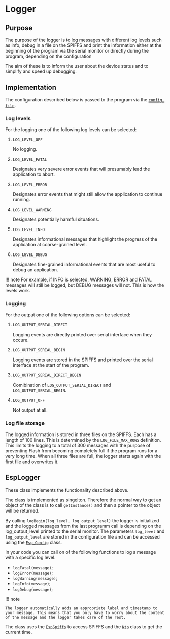 # Logger

## Purpose

The purpose of the logger is to log messages with different log levels such as info, debug in a file on the SPIFFS and print the information either at the beginning of the program via the serial monitor or directly during the program, depending on the configuration

The aim of these is to inform the user about the device status and to simplify and speed up debugging.

## Implementation

The configuration described below is passed to the program via the [``config file``](esp_config.md).

### Log levels

For the logging one of the following log levels can be selected: 

1. ``LOG_LEVEL_OFF`` 

    No logging.

2. ``LOG_LEVEL_FATAL``

    Designates very severe error events that will presumably lead the application to abort.

3. ``LOG_LEVEL_ERROR``

    Designates error events that might still allow the application to continue running.

4. ``LOG_LEVEL_WARNING`` 

    Designates potentially harmful situations.

5. ``LOG_LEVEL_INFO``

    Designates informational messages that highlight the progress of the application at coarse-grained level.

6. ``LOG_LEVEL_DEBUG``

    Designates fine-grained informational events that are most useful to debug an application.

!!! note
    For example, if INFO is selected, WARNING, ERROR and FATAL messages will still be logged, but DEBUG messages will not. This is how the levels work.

### Logging

For the output one of the following options can be selected: 

1. ``LOG_OUTPUT_SERIAL_DIRECT``

    Logging events are directly printed over serial interface when they occure.

2. ``LOG_OUTPUT_SERIAL_BEGIN``  

    Logging events are stored in the SPIFFS and printed over the serial interface at the start of the program.

3. ``LOG_OUTPUT_SERIAL_DIRECT_BEGIN``

    Comibination of ``LOG_OUTPUT_SERIAL_DIRECT`` and ``LOG_OUTPUT_SERIAL_BEGIN``.

4. ``LOG_OUTPUT_OFF``     

    Not output at all.

### Log file storage

The logged information is stored in three files on the SPIFFS. Each has a length of 100 lines. This is determined by the ``LOG_FILE_MAX_ROWS`` definition. This limits the logging to a total of 300 messages with the purpose of preventing Flash from becoming completely full if the program runs for a very long time. When all three files are full, the logger starts again with the first file and overwrites it.

## EspLogger

These class implements the functionality described above.

The class is implemented as singelton. Therefore the normal way to get an object of the class is to call ``getInstance()`` and then a pointer to the object will be returned.

By calling ``logBegin(log_level, log_output_level)`` the logger is initialized and the logged messages from the last programm call is depending on the log_output_level printed to the serial monitor. The parameters ``log_level`` and ``log_output_level`` are stored in the configuration file and can be accessed using the [``Esp_Config``](esp_config.md) class.

In your code you can call on of the following functions to log a message with a specific log level.

- ``logFatal(message)``;
- ``logError(message)``;
- ``logWarning(message)``;
- ``logInfo(message)``;
- ``logDebug(message)``;

!!! note

    The logger automatically adds an appropriate label and timestamp to your message. This means that you only have to worry about the content of the message and the logger takes care of the rest.

The class uses the [``EspSpiffs``](esp_spiffs.md) to access SPIFFS and the [``Ntp``](esp_ntp.md) class to get the current time.
